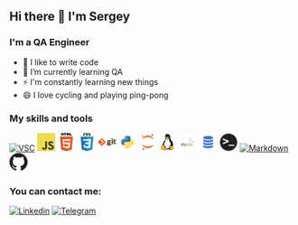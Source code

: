 ## Hi there 👋 I'm Sergey

### I'm a QA Engineer
- 🔭 I like to write code
- 🌱 I’m currently learning QA
- ⚡ I'm constantly learning new things
- 😄 I love cycling and playing ping-pong


### My skills and tools
[<img alt='VSC' height='32' src='https://upload.wikimedia.org/wikipedia/commons/thumb/9/9a/Visual_Studio_Code_1.35_icon.svg/1200px-Visual_Studio_Code_1.35_icon.svg.png'>](https://ru.wikipedia.org/wiki/Visual_Studio_Code)
[<img alt='JS' height='32' src='https://raw.githubusercontent.com/github/explore/80688e429a7d4ef2fca1e82350fe8e3517d3494d/topics/javascript/javascript.png'>](https://ru.wikipedia.org/wiki/JavaScript)
[<img alt='HTML' height='32' src='https://raw.githubusercontent.com/github/explore/80688e429a7d4ef2fca1e82350fe8e3517d3494d/topics/html/html.png'>](https://ru.wikipedia.org/wiki/HTML)
[<img alt='CSS' height='32' src='https://raw.githubusercontent.com/github/explore/80688e429a7d4ef2fca1e82350fe8e3517d3494d/topics/css/css.png'>](https://ru.wikipedia.org/wiki/CSS)
[<img alt='GIT' height='32' src='https://raw.githubusercontent.com/github/explore/80688e429a7d4ef2fca1e82350fe8e3517d3494d/topics/git/git.png'>](https://ru.wikipedia.org/wiki/Git)
[<img alt='Python' height='32' src='https://raw.githubusercontent.com/github/explore/80688e429a7d4ef2fca1e82350fe8e3517d3494d/topics/python/python.png'>](https://ru.wikipedia.org/wiki/Python)
[<img alt='Jupyter Notebook' height='32' src='https://raw.githubusercontent.com/github/explore/80688e429a7d4ef2fca1e82350fe8e3517d3494d/topics/jupyter-notebook/jupyter-notebook.png'>](https://en.wikipedia.org/wiki/Project_Jupyter)
[<img alt='Linux' height='32' src='https://raw.githubusercontent.com/github/explore/80688e429a7d4ef2fca1e82350fe8e3517d3494d/topics/linux/linux.png'>](https://ru.wikipedia.org/wiki/Linux)
[<img alt='MySQL' height='32' src='https://raw.githubusercontent.com/github/explore/80688e429a7d4ef2fca1e82350fe8e3517d3494d/topics/mysql/mysql.png'>](https://ru.wikipedia.org/wiki/MySQL)
[<img alt='SQL' height='32' src='https://raw.githubusercontent.com/github/explore/80688e429a7d4ef2fca1e82350fe8e3517d3494d/topics/sql/sql.png'>](https://ru.wikipedia.org/wiki/SQL)
[<img alt='Terminal' height='32' src='https://raw.githubusercontent.com/github/explore/d92924b1d925bb134e308bd29c9de6c302ed3beb/topics/terminal/terminal.png'>](https://selectel.ru/blog/basic-linux-commands/)
[<img alt='Markdown' height='32' src='https://upload.wikimedia.org/wikipedia/commons/thumb/4/48/Markdown-mark.svg/1200px-Markdown-mark.svg.png'>](https://ru.wikipedia.org/wiki/Markdown)
[<img alt='GitHub' height='32' src='https://raw.githubusercontent.com/github/explore/89bdd9644f44d1b12180fd512b95574fe4c54617/topics/github-api/github-api.png'>](https://ru.wikipedia.org/wiki/GitHub)

### You can contact me:
[<img alt='Linkedin' height='40' src='https://cdn-icons-png.flaticon.com/512/145/145807.png'>](https://www.linkedin.com/in/sergeykonoplev58/)
[<img alt='Telegram' height='40' src='https://upload.wikimedia.org/wikipedia/commons/thumb/8/82/Telegram_logo.svg/2048px-Telegram_logo.svg.png'>](https://t.me/s_brown_bear)





